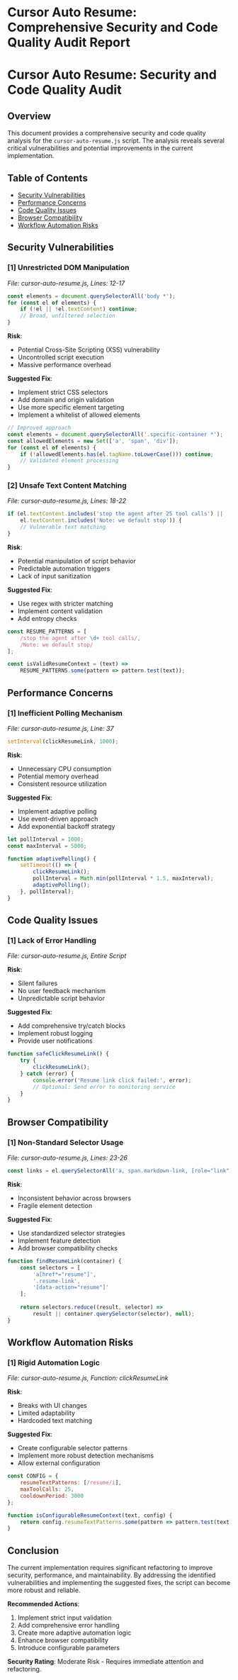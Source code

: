 # Cursor Auto Resume: Comprehensive Security and Code Quality Audit Report

# Cursor Auto Resume: Security and Code Quality Audit

## Overview
This document provides a comprehensive security and code quality analysis for the `cursor-auto-resume.js` script. The analysis reveals several critical vulnerabilities and potential improvements in the current implementation.

## Table of Contents
- [Security Vulnerabilities](#security-vulnerabilities)
- [Performance Concerns](#performance-concerns)
- [Code Quality Issues](#code-quality-issues)
- [Browser Compatibility](#browser-compatibility)
- [Workflow Automation Risks](#workflow-automation-risks)

## Security Vulnerabilities

### [1] Unrestricted DOM Manipulation
_File: cursor-auto-resume.js, Lines: 12-17_

```javascript
const elements = document.querySelectorAll('body *');
for (const el of elements) {
    if (!el || !el.textContent) continue;
    // Broad, unfiltered selection
}
```

**Risk**: 
- Potential Cross-Site Scripting (XSS) vulnerability
- Uncontrolled script execution
- Massive performance overhead

**Suggested Fix**:
- Implement strict CSS selectors
- Add domain and origin validation
- Use more specific element targeting
- Implement a whitelist of allowed elements

```javascript
// Improved approach
const elements = document.querySelectorAll('.specific-container *');
const allowedElements = new Set(['a', 'span', 'div']);
for (const el of elements) {
    if (!allowedElements.has(el.tagName.toLowerCase())) continue;
    // Validated element processing
}
```

### [2] Unsafe Text Content Matching
_File: cursor-auto-resume.js, Lines: 18-22_

```javascript
if (el.textContent.includes('stop the agent after 25 tool calls') || 
    el.textContent.includes('Note: we default stop')) {
    // Vulnerable text matching
}
```

**Risk**:
- Potential manipulation of script behavior
- Predictable automation triggers
- Lack of input sanitization

**Suggested Fix**:
- Use regex with stricter matching
- Implement content validation
- Add entropy checks

```javascript
const RESUME_PATTERNS = [
    /stop the agent after \d+ tool calls/,
    /Note: we default stop/
];

const isValidResumeContext = (text) => 
    RESUME_PATTERNS.some(pattern => pattern.test(text));
```

## Performance Concerns

### [1] Inefficient Polling Mechanism
_File: cursor-auto-resume.js, Line: 37_

```javascript
setInterval(clickResumeLink, 1000);
```

**Risk**:
- Unnecessary CPU consumption
- Potential memory overhead
- Consistent resource utilization

**Suggested Fix**:
- Implement adaptive polling
- Use event-driven approach
- Add exponential backoff strategy

```javascript
let pollInterval = 1000;
const maxInterval = 5000;

function adaptivePolling() {
    setTimeout(() => {
        clickResumeLink();
        pollInterval = Math.min(pollInterval * 1.5, maxInterval);
        adaptivePolling();
    }, pollInterval);
}
```

## Code Quality Issues

### [1] Lack of Error Handling
_File: cursor-auto-resume.js, Entire Script_

**Risk**:
- Silent failures
- No user feedback mechanism
- Unpredictable script behavior

**Suggested Fix**:
- Add comprehensive try/catch blocks
- Implement robust logging
- Provide user notifications

```javascript
function safeClickResumeLink() {
    try {
        clickResumeLink();
    } catch (error) {
        console.error('Resume link click failed:', error);
        // Optional: Send error to monitoring service
    }
}
```

## Browser Compatibility

### [1] Non-Standard Selector Usage
_File: cursor-auto-resume.js, Lines: 23-26_

```javascript
const links = el.querySelectorAll('a, span.markdown-link, [role="link"], [data-link]');
```

**Risk**:
- Inconsistent behavior across browsers
- Fragile element detection

**Suggested Fix**:
- Use standardized selector strategies
- Implement feature detection
- Add browser compatibility checks

```javascript
function findResumeLink(container) {
    const selectors = [
        'a[href*="resume"]',
        '.resume-link',
        '[data-action="resume"]'
    ];
    
    return selectors.reduce((result, selector) => 
        result || container.querySelector(selector), null);
}
```

## Workflow Automation Risks

### [1] Rigid Automation Logic
_File: cursor-auto-resume.js, Function: clickResumeLink_

**Risk**:
- Breaks with UI changes
- Limited adaptability
- Hardcoded text matching

**Suggested Fix**:
- Create configurable selector patterns
- Implement more robust detection mechanisms
- Allow external configuration

```javascript
const CONFIG = {
    resumeTextPatterns: [/resume/i],
    maxToolCalls: 25,
    cooldownPeriod: 3000
};

function isConfigurableResumeContext(text, config) {
    return config.resumeTextPatterns.some(pattern => pattern.test(text));
}
```

## Conclusion
The current implementation requires significant refactoring to improve security, performance, and maintainability. By addressing the identified vulnerabilities and implementing the suggested fixes, the script can become more robust and reliable.

**Recommended Actions**:
1. Implement strict input validation
2. Add comprehensive error handling
3. Create more adaptive automation logic
4. Enhance browser compatibility
5. Introduce configurable parameters

**Security Rating**: Moderate Risk - Requires immediate attention and refactoring.